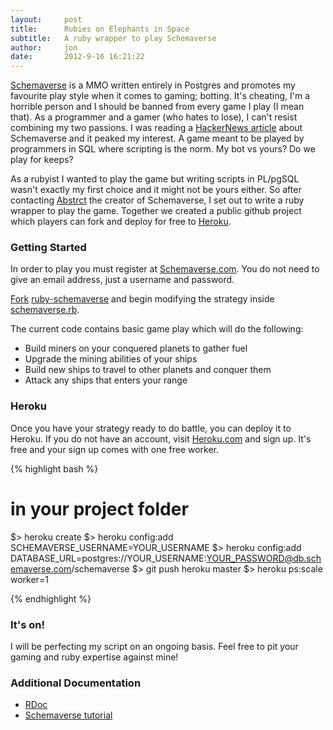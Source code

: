 ```yaml
---
layout:     post
title:      Rubies on Elephants in Space
subtitle:   A ruby wrapper to play Schemaverse
author:     jon
date:       2012-9-16 16:21:22
---
```


[Schemaverse](http://schemaverse.com) is a MMO written entirely in Postgres and promotes my favourite play style when it comes to gaming; botting. It's cheating, I'm a horrible person and I should be banned from every game I play (I mean that). As a programmer and a gamer (who hates to lose), I can't resist combining my two passions. I was reading a [HackerNews article](http://news.ycombinator.com/item?id=3969108) about Schemaverse and it peaked my interest. A game meant to be played by programmers in SQL where scripting is the norm. My bot vs yours? Do we play for keeps?

As a rubyist I wanted to play the game but writing scripts in PL/pgSQL wasn't exactly my first choice and it might not be yours either. So after contacting [Abstrct](https://github.com/Abstrct) the creator of Schemaverse, I set out to write a ruby wrapper to play the game. Together we created a public github project which players can fork and deploy for free to [Heroku](http://heroku.com).

<!--more-->

### Getting Started

In order to play you must register at [Schemaverse.com](https://schemaverse.com/). You do not need to give an email address, just a username and password.

[Fork](https://help.github.com/articles/fork-a-repo) [ruby-schemaverse](https://github.com/func-i/ruby-schemaverse) and begin modifying the strategy inside [schemaverse.rb](https://github.com/func-i/ruby-schemaverse/blob/master/lib/schemaverse.rb).

The current code contains basic game play which will do the following:
* Build miners on your conquered planets to gather fuel
* Upgrade the mining abilities of your ships
* Build new ships to travel to other planets and conquer them
* Attack any ships that enters your range

### Heroku

Once you have your strategy ready to do battle, you can deploy it to Heroku. If you do not have an account, visit [Heroku.com](http://www.heroku.com/) and sign up. It's free and your sign up comes with one free worker.

{% highlight bash %}

# in your project folder
$> heroku create
$> heroku config:add SCHEMAVERSE_USERNAME=YOUR_USERNAME
$> heroku config:add DATABASE_URL=postgres://YOUR_USERNAME:YOUR_PASSWORD@db.schemaverse.com/schemaverse
$> git push heroku master
$> heroku ps:scale worker=1

{% endhighlight %}

### It's on!

I will be perfecting my script on an ongoing basis. Feel free to pit your gaming and ruby expertise against mine!

### Additional Documentation

* [RDoc](http://www.rubydoc.info/github/func-i/ruby-schemaverse/master/frames)
* [Schemaverse tutorial](https://schemaverse.com/tutorial/tutorial.php)